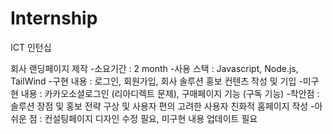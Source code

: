 # Internship
ICT 인턴십

회사 랜딩페이지 제작
-소요기간 : 2 month
-사용 스택 : Javascript, Node.js, TailWind
-구현 내용 : 로그인, 회원가입, 회사 솔루션 홍보 컨텐츠 작성 및 기입
-미구현 내용 : 카카오소셜로그인 (리아디렉트 문제), 구매페이지 기능 (구독 기능)
-착안점 : 솔루션 장점 및 홍보 전략 구상 및 사용자 편의 고려한 사용자 친화적 홈페이지 작성
-아쉬운 점 : 컨설팅페이지 디자인 수정 필요, 미구현 내용 업데이트 필요
